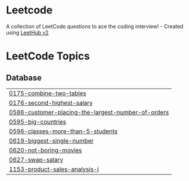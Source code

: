 # Leetcode
A collection of LeetCode questions to ace the coding interview! - Created using [LeetHub v2](https://github.com/arunbhardwaj/LeetHub-2.0)

<!---LeetCode Topics Start-->
# LeetCode Topics
## Database
|  |
| ------- |
| [0175-combine-two-tables](https://github.com/Nadia20610/Leetcode/tree/master/0175-combine-two-tables) |
| [0176-second-highest-salary](https://github.com/Nadia20610/Leetcode/tree/master/0176-second-highest-salary) |
| [0586-customer-placing-the-largest-number-of-orders](https://github.com/Nadia20610/Leetcode/tree/master/0586-customer-placing-the-largest-number-of-orders) |
| [0595-big-countries](https://github.com/Nadia20610/Leetcode/tree/master/0595-big-countries) |
| [0596-classes-more-than-5-students](https://github.com/Nadia20610/Leetcode/tree/master/0596-classes-more-than-5-students) |
| [0619-biggest-single-number](https://github.com/Nadia20610/Leetcode/tree/master/0619-biggest-single-number) |
| [0620-not-boring-movies](https://github.com/Nadia20610/Leetcode/tree/master/0620-not-boring-movies) |
| [0627-swap-salary](https://github.com/Nadia20610/Leetcode/tree/master/0627-swap-salary) |
| [1153-product-sales-analysis-i](https://github.com/Nadia20610/Leetcode/tree/master/1153-product-sales-analysis-i) |
<!---LeetCode Topics End-->